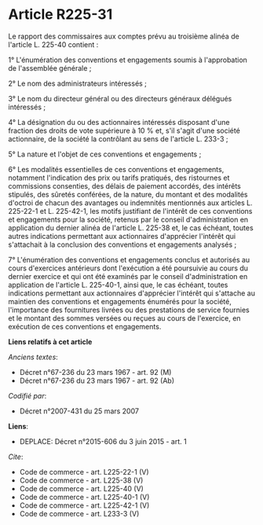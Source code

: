 # Article R225-31

Le rapport des commissaires aux comptes prévu au troisième alinéa de l'article L. 225-40 contient : 

1° L'énumération des conventions et engagements soumis à l'approbation de l'assemblée générale ; 

2° Le nom des administrateurs intéressés ; 

3° Le nom du directeur général ou des directeurs généraux délégués intéressés ; 

4° La désignation du ou des actionnaires intéressés disposant d'une fraction des droits de vote supérieure à 10 % et, s'il
s'agit d'une société actionnaire, de la société la contrôlant au sens de l'article L. 233-3 ; 

5° La nature et l'objet de ces conventions et engagements ; 

6° Les modalités essentielles de ces conventions et engagements, notamment l'indication des prix ou tarifs pratiqués, des
ristournes et commissions consenties, des délais de paiement accordés, des intérêts stipulés, des sûretés conférées, de la
nature, du montant et des modalités d'octroi de chacun des avantages ou indemnités mentionnés aux articles L. 225-22-1 et L.
225-42-1, les motifs justifiant de l'intérêt de ces conventions et engagements pour la société, retenus par le conseil
d'administration en application du dernier alinéa de l'article L. 225-38 et, le cas échéant, toutes autres indications
permettant aux actionnaires d'apprécier l'intérêt qui s'attachait à la conclusion des conventions et engagements analysés ; 

7° L'énumération des conventions et engagements conclus et autorisés au cours d'exercices antérieurs dont l'exécution a été
poursuivie au cours du dernier exercice et qui ont été examinés par le conseil d'administration en application de l'article
L. 225-40-1, ainsi que, le cas échéant, toutes indications permettant aux actionnaires d'apprécier l'intérêt qui s'attache au
maintien des conventions et engagements énumérés pour la société, l'importance des fournitures livrées ou des prestations de
service fournies et le montant des sommes versées ou reçues au cours de l'exercice, en exécution de ces conventions et
engagements.

**Liens relatifs à cet article**

_Anciens textes_:

  - Décret n°67-236 du 23 mars 1967 - art. 92 (M)
  - Décret n°67-236 du 23 mars 1967 - art. 92 (Ab)

_Codifié par_:

  - Décret n°2007-431 du 25 mars 2007

**Liens**:

  - DEPLACE: Décret n°2015-606 du 3 juin 2015 - art. 1

_Cite_:

  - Code de commerce - art. L225-22-1 (V)
  - Code de commerce - art. L225-38 (V)
  - Code de commerce - art. L225-40 (V)
  - Code de commerce - art. L225-40-1 (V)
  - Code de commerce - art. L225-42-1 (V)
  - Code de commerce - art. L233-3 (V)
